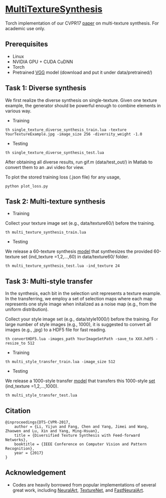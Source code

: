# [MultiTextureSynthesis](https://sites.google.com/site/yijunlimaverick/texturesynthesis)
Torch implementation of our CVPR17 [paper](https://arxiv.org/abs/1703.01664) on multi-texture synthesis. For academic use only.

## Prerequisites

- Linux
- NVIDIA GPU + CUDA CuDNN
- Torch 
- Pretrained [VGG](https://drive.google.com/open?id=0B8_MZ8a8aoSeSG84N3pqcGpYT3M) model (download and put it under data/pretrained/)

## Task 1: Diverse synthesis

We first realize the diverse synthesis on single-texture. Given one texture example, the generator should be powerful enough to combine elements in various way.

- Training

```
th single_texture_diverse_synthesis_train.lua -texture YourTextureExample.jpg -image_size 256 -diversity_weight -1.0
```

- Testing

```
th single_texture_diverse_synthesis_test.lua 
```
After obtaining all diverse results, run gif.m (data/test_out/) in Matlab to convert them to an .avi video for view.

To plot the stored training loss (.json file) for any usage,

```
python plot_loss.py
```

## Task 2: Multi-texture synthesis

- Training

Collect your texture image set (e.g., data/texture60/) before the training.

```
th multi_texture_synthesis_train.lua
```

- Testing

We release a 60-texture synthesis [model](https://drive.google.com/open?id=0B8_MZ8a8aoSeS0FncWpzTUNoblk) that synthesizes the provided 60-texture set (ind_texture =1,2,...,60) in data/texture60/ folder.

```
th multi_texture_synthesis_test.lua -ind_texture 24
```


## Task 3: Multi-style transfer

In the synthesis, each bit in the selection unit represents a texture example. In the transferring, we employ a set of selection maps where each map represents one style image when initalized as a noise map (e.g., from the uniform distribution).

Collect your style image set (e.g., data/style1000/) before the training. For large number of style images (e.g., 1000), it is suggested to convert all images (e.g., ,jpg) to a HDF5 file for fast reading.

```
th convertHDF5.lua -images_path YourImageSetPath -save_to XXX.hdf5 -resize_to 512
```

- Training

```
th multi_style_transfer_train.lua -image_size 512
```

- Testing

We release a 1000-style transfer [model](https://drive.google.com/open?id=0B8_MZ8a8aoSeZnRESGg5Z0RpVzQ) that transfers this 1000-style [set](https://drive.google.com/open?id=0B8_MZ8a8aoSeajRLcEtIUjBjR3c) (ind_texture =1,2,...,1000).

```
th multi_style_transfer_test.lua 
```


## Citation
```
@inproceedings{DTS-CVPR-2017,
    author = {Li, Yijun and Fang, Chen and Yang, Jimei and Wang, Zhaowen and Lu, Xin and Yang, Ming-Hsuan},
    title = {Diversified Texture Synthesis with Feed-forward Networks},
    booktitle = {IEEE Conference on Computer Vision and Pattern Recognition},
    year = {2017}
}
```

## Acknowledgement
- Codes are heavily borrowed from popular implementations of several great work, including [NeuralArt](https://github.com/jcjohnson/neural-style), [TextureNet](https://github.com/DmitryUlyanov/texture_nets), and [FastNeuralArt](https://github.com/jcjohnson/fast-neural-style).
